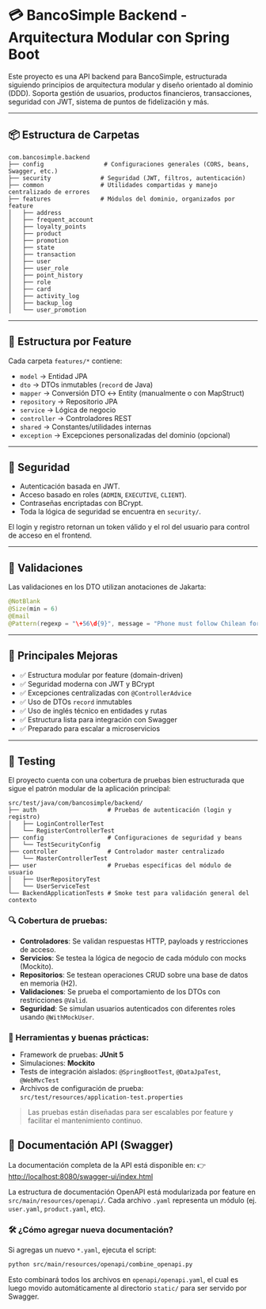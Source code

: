 
# 💳 BancoSimple Backend - Arquitectura Modular con Spring Boot

Este proyecto es una API backend para BancoSimple, estructurada siguiendo principios de arquitectura modular y diseño orientado al dominio (DDD). Soporta gestión de usuarios, productos financieros, transacciones, seguridad con JWT, sistema de puntos de fidelización y más.

---

## 📦 Estructura de Carpetas

```
com.bancosimple.backend
├── config                 # Configuraciones generales (CORS, beans, Swagger, etc.)
├── security              # Seguridad (JWT, filtros, autenticación)
├── common                # Utilidades compartidas y manejo centralizado de errores
├── features              # Módulos del dominio, organizados por feature
│   ├── address
│   ├── frequent_account
│   ├── loyalty_points
│   ├── product
│   ├── promotion
│   ├── state
│   ├── transaction
│   ├── user
│   ├── user_role
│   ├── point_history
│   ├── role
│   ├── card
│   ├── activity_log
│   ├── backup_log
│   └── user_promotion
```

---

## 🧱 Estructura por Feature

Cada carpeta `features/*` contiene:

- `model` → Entidad JPA
- `dto` → DTOs inmutables (`record` de Java)
- `mapper` → Conversión DTO ↔ Entity (manualmente o con MapStruct)
- `repository` → Repositorio JPA
- `service` → Lógica de negocio
- `controller` → Controladores REST
- `shared` → Constantes/utilidades internas
- `exception` → Excepciones personalizadas del dominio (opcional)

---

## 🔐 Seguridad

- Autenticación basada en JWT.
- Acceso basado en roles (`ADMIN`, `EXECUTIVE`, `CLIENT`).
- Contraseñas encriptadas con BCrypt.
- Toda la lógica de seguridad se encuentra en `security/`.

El login y registro retornan un token válido y el rol del usuario para control de acceso en el frontend.

---

## 📜 Validaciones

Las validaciones en los DTO utilizan anotaciones de Jakarta:

```java
@NotBlank
@Size(min = 6)
@Email
@Pattern(regexp = "\+56\d{9}", message = "Phone must follow Chilean format +569XXXXXXXX")
```

---

## 🎯 Principales Mejoras

- ✅ Estructura modular por feature (domain-driven)
- ✅ Seguridad moderna con JWT y BCrypt
- ✅ Excepciones centralizadas con `@ControllerAdvice`
- ✅ Uso de DTOs `record` inmutables
- ✅ Uso de inglés técnico en entidades y rutas
- ✅ Estructura lista para integración con Swagger
- ✅ Preparado para escalar a microservicios

---


## 🧪 Testing

El proyecto cuenta con una cobertura de pruebas bien estructurada que sigue el patrón modular de la aplicación principal:

```
src/test/java/com/bancosimple/backend/
├── auth                    # Pruebas de autenticación (login y registro)
│   ├── LoginControllerTest
│   └── RegisterControllerTest
├── config                  # Configuraciones de seguridad y beans
│   └── TestSecurityConfig
├── controller              # Controlador master centralizado
│   └── MasterControllerTest
├── user                    # Pruebas específicas del módulo de usuario
│   ├── UserRepositoryTest
│   └── UserServiceTest
└── BackendApplicationTests # Smoke test para validación general del contexto
```

### 🔍 Cobertura de pruebas:

- **Controladores**: Se validan respuestas HTTP, payloads y restricciones de acceso.
- **Servicios**: Se testea la lógica de negocio de cada módulo con mocks (Mockito).
- **Repositorios**: Se testean operaciones CRUD sobre una base de datos en memoria (H2).
- **Validaciones**: Se prueba el comportamiento de los DTOs con restricciones `@Valid`.
- **Seguridad**: Se simulan usuarios autenticados con diferentes roles usando `@WithMockUser`.

### 🧪 Herramientas y buenas prácticas:

- Framework de pruebas: **JUnit 5**
- Simulaciones: **Mockito**
- Tests de integración aislados: `@SpringBootTest`, `@DataJpaTest`, `@WebMvcTest`
- Archivos de configuración de prueba:  
  `src/test/resources/application-test.properties`

> Las pruebas están diseñadas para ser escalables por feature y facilitar el mantenimiento continuo.


## 📘 Documentación API (Swagger)

La documentación completa de la API está disponible en:
👉 [http://localhost:8080/swagger-ui/index.html](http://localhost:8080/swagger-ui/index.html)

La estructura de documentación OpenAPI está modularizada por feature en `src/main/resources/openapi/`.
Cada archivo `.yaml` representa un módulo (ej. `user.yaml`, `product.yaml`, etc).

### 🛠️ ¿Cómo agregar nueva documentación?
Si agregas un nuevo `*.yaml`, ejecuta el script:

```bash
python src/main/resources/openapi/combine_openapi.py
```

Esto combinará todos los archivos en `openapi/openapi.yaml`, el cual es luego movido automáticamente al directorio `static/` para ser servido por Swagger.

